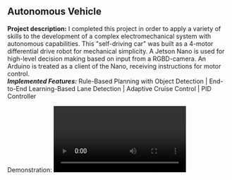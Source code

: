 ## Autonomous Vehicle

**Project description:** I completed this project in order to apply a variety of skills to the development of a complex electromechanical system with autonomous capabilities. This "self-driving car" was built as a 4-motor differential drive robot for mechanical simplicity. A Jetson Nano is used for high-level decision making based on input from a RGBD-camera. An Arduino is treated as a client of the Nano, receiving instructions for motor control.
<br>
***Implemented Features:*** Rule-Based Planning with Object Detection | End-to-End Learning-Based Lane Detection | Adaptive Cruise Control | PID Controller

Demonstration: <video src=""></video>
